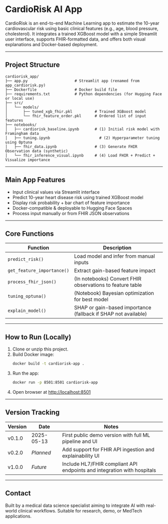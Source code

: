 #  CardioRisk AI App

CardioRisk is an end-to-end Machine Learning app to estimate the 10-year cardiovascular risk using basic clinical features (e.g., age, blood pressure, cholesterol). It integrates a trained XGBoost model with a simple Streamlit user interface, supports FHIR-formatted data, and offers both visual explanations and Docker-based deployment.

---

##  Project Structure

```
cardiorisk_app/
├── app.py                     # Streamlit app (renamed from app_cardiorisk.py)
├── Dockerfile                 # Docker build file
├── requirements.txt           # Python dependencies (for Hugging Face or local use)
├── src/
│   └── models/
│       ├── tuned_xgb_fhir.pkl          # Trained XGBoost model
│       └── fhir_feature_order.pkl      # Ordered list of input features
├── notebooks/
│   ├── cardiorisk_baseline.ipynb       # (1) Initial risk model with Framingham data
│   ├── tuning.ipynb            		  # (2) Hyperparameter tuning using Optuna
│   ├── fhir_data.ipynb                 # (3) Generate FHIR Observation data (synthetic)
│   └── fhir_inference_visual.ipynb     # (4) Load FHIR + Predict + Visualize importance
```

---

##  Main App Features

- Input clinical values via Streamlit interface
- Predict 10-year heart disease risk using trained XGBoost model
- Display risk probability + bar chart of feature importance
- Docker-compatible & deployable to Hugging Face Spaces
- Process input manually or from FHIR JSON observations

---

##  Core Functions

| Function | Description |
|---------|-------------|
| `predict_risk()` | Load model and infer from manual inputs |
| `get_feature_importance()` | Extract gain-based feature impact |
| `process_fhir_json()` | (In notebooks) Convert FHIR observations to feature table |
| `tuning_optuna()` | (Notebook) Bayesian optimization for best model |
| `explain_model()` | SHAP or gain-based importance (fallback if SHAP not available) |

---

##  How to Run (Locally)

1. Clone or unzip this project.
2. Build Docker image:
   ```bash
   docker build -t cardiorisk-app .
   ```
3. Run the app:
   ```bash
   docker run -p 8501:8501 cardiorisk-app
   ```
4. Open browser at [http://localhost:8501](http://localhost:8501)

---

##  Version Tracking

| Version | Date | Notes |
|---------|------|-------|
| v0.1.0  | 2025-05-13 | First public demo version with full ML pipeline and UI |
| v0.2.0  | _Planned_ | Add support for FHIR API ingestion and explainability UI |
| v1.0.0  | _Future_  | Include HL7/FHIR compliant API endpoints and integration with hospitals |

---

##  Contact

Built by a medical data science specialist aiming to integrate AI with real-world clinical workflows. Suitable for research, demo, or MedTech applications.

